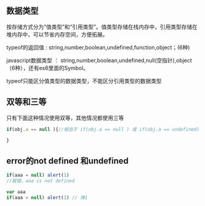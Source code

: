 ## 数据类型

按存储方式分为“值类型”和“引用类型”。值类型存储在栈内存中，引用类型存储在堆内存中，可以节省内存空间，方便拓展。

typeof的返回值 : string,number,boolean,undefined,function,object；(6种)

javascript数据类型 ： string,number,boolean,undefined,null(空指针),object（6种），还有es6里面的Symbol。

typeof只能区分值类型的数据类型，不能区分引用类型的数据类型

## 双等和三等

只有下面这种情况使用双等，其他情况都使用三等

```js
if(obj.a == null ){//相当于 if(obj.a == null ) 或 if(obj.a == undefined) jQUERY就是这么写的

}
```

## error的not defined 和undefined

```js
if(aaa = null) alert(1)
//报错，aaa is not defined
```

```js
var aaa
if(aaa = null) alert(1) // 弹1
```